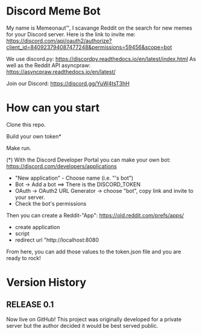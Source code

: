# Discord Meme Bot

My name is Memeonaut™, I scavange Reddit on the search for new memes for your Discord server. Here is the link to invite me:  
https://discord.com/api/oauth2/authorize?client_id=840923794087477248&permissions=59456&scope=bot

We use discord.py: https://discordpy.readthedocs.io/en/latest/index.html
As well as the Reddit API asyncpraw: https://asyncpraw.readthedocs.io/en/latest/

Join our Discord: https://discord.gg/YuW4tsT3hH

# How can you start

Clone this repo.

Build your own token*

Make run.

(*)
With the Discord Developer Portal you can make your own bot: https://discord.com/developers/applications
- "New application" - Choose name (i.e. "<YOURNAME>'s bot")
- Bot -> Add a bot ==> There is the DISCORD_TOKEN
- OAuth -> OAuth2 URL Generator -> choose "bot", copy link and invite to your server.
- Check the bot's permissions  

Then you can create a Reddit-"App": https://old.reddit.com/prefs/apps/
- create application
- script
- redirect url "http://localhost:8080

From here, you can add those values to the token.json file and you are ready to rock!

# Version History

## RELEASE 0.1
Now live on GitHub! 
This project was originally developed for a private server but the author decided it would be best served public.

